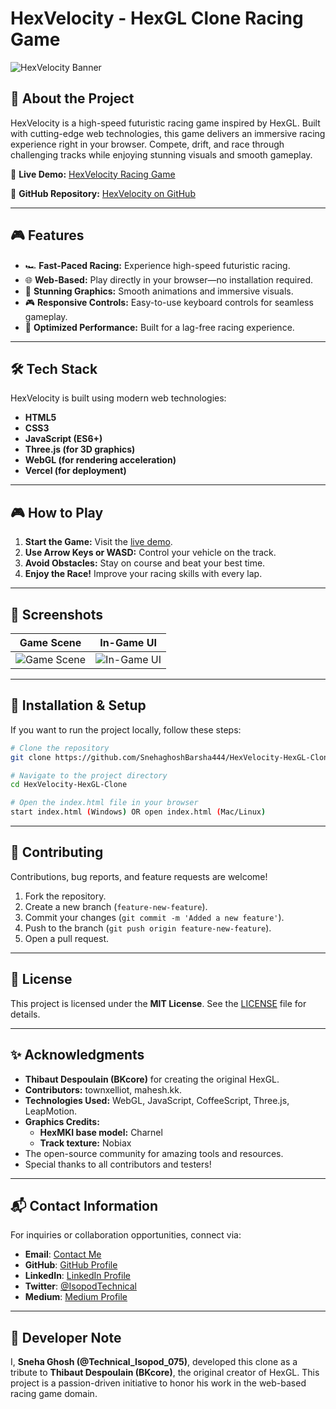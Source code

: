 # HexVelocity - HexGL Clone Racing Game

![HexVelocity Banner](https://via.placeholder.com/1200x400?text=HexVelocity+Racing+Game)

## 🚀 About the Project
HexVelocity is a high-speed futuristic racing game inspired by HexGL. Built with cutting-edge web technologies, this game delivers an immersive racing experience right in your browser. Compete, drift, and race through challenging tracks while enjoying stunning visuals and smooth gameplay.

🔗 **Live Demo:** [HexVelocity Racing Game](https://hexvelocity-hexgl-clone-racing-game.vercel.app/)

🔗 **GitHub Repository:** [HexVelocity on GitHub](https://github.com/SnehaghoshBarsha444/HexVelocity-HexGL-Clone)

---

## 🎮 Features
- 🏎️ **Fast-Paced Racing:** Experience high-speed futuristic racing.
- 🌐 **Web-Based:** Play directly in your browser—no installation required.
- 🎨 **Stunning Graphics:** Smooth animations and immersive visuals.
- 🎮 **Responsive Controls:** Easy-to-use keyboard controls for seamless gameplay.
- 🚀 **Optimized Performance:** Built for a lag-free racing experience.

---

## 🛠️ Tech Stack
HexVelocity is built using modern web technologies:
- **HTML5**
- **CSS3**
- **JavaScript (ES6+)**
- **Three.js (for 3D graphics)**
- **WebGL (for rendering acceleration)**
- **Vercel (for deployment)**

---

## 🎮 How to Play
1. **Start the Game:** Visit the [live demo](https://hexvelocity-hexgl-clone-racing-game.vercel.app/).
2. **Use Arrow Keys or WASD:** Control your vehicle on the track.
3. **Avoid Obstacles:** Stay on course and beat your best time.
4. **Enjoy the Race!** Improve your racing skills with every lap.

---

## 📸 Screenshots
| Game Scene | In-Game UI |
|------------|------------|
| ![Game Scene](https://via.placeholder.com/400x250?text=Game+Screenshot) | ![In-Game UI](https://via.placeholder.com/400x250?text=In-Game+UI) |

---

## 📌 Installation & Setup
If you want to run the project locally, follow these steps:

```bash
# Clone the repository
git clone https://github.com/SnehaghoshBarsha444/HexVelocity-HexGL-Clone.git

# Navigate to the project directory
cd HexVelocity-HexGL-Clone

# Open the index.html file in your browser
start index.html (Windows) OR open index.html (Mac/Linux)
```

---

## 🤝 Contributing
Contributions, bug reports, and feature requests are welcome!
1. Fork the repository.
2. Create a new branch (`feature-new-feature`).
3. Commit your changes (`git commit -m 'Added a new feature'`).
4. Push to the branch (`git push origin feature-new-feature`).
5. Open a pull request.

---

## 📜 License
This project is licensed under the **MIT License**. See the [LICENSE](LICENSE) file for details.

---

## ✨ Acknowledgments
- **Thibaut Despoulain (BKcore)** for creating the original HexGL.
- **Contributors:** townxelliot, mahesh.kk.
- **Technologies Used:** WebGL, JavaScript, CoffeeScript, Three.js, LeapMotion.
- **Graphics Credits:**
  - **HexMKI base model:** Charnel
  - **Track texture:** Nobiax
- The open-source community for amazing tools and resources.
- Special thanks to all contributors and testers!

---

## 📬 **Contact Information**  

For inquiries or collaboration opportunities, connect via: 
- **Email**: [Contact Me](mailto:miss.webdesigner0013@gmail.com)
- **GitHub**: [GitHub Profile](https://github.com/SnehaghoshBarsha444)
- **LinkedIn**: [LinkedIn Profile](https://www.linkedin.com/in/sneha-ghosh-technical-isopod075/)
- **Twitter**: [@IsopodTechnical](https://x.com/IsopodTechnical)  
- **Medium**: [Medium Profile](https://medium.com/@Technical_Isopod_075)


---

## 📜 Developer Note
I, **Sneha Ghosh (@Technical_Isopod_075)**, developed this clone as a tribute to **Thibaut Despoulain (BKcore)**, the original creator of HexGL. This project is a passion-driven initiative to honor his work in the web-based racing game domain.
